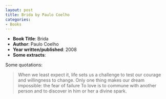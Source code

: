 ```yaml
---
layout: post
title: Brida by Paulo Coelho
categories:
- Books
---
```

- **Book Title**: Brida
- **Author**: Paulo Coelho
- **Year written/published**: 2008
- **Some extracts**:

Some quotations:

> When we least expect it, life sets us a challenge to test our courage and willingness to change. Only one thing makes our dream impossible: the fear of failure To love is to commune with another person and to discover in him or her a divine spark.
